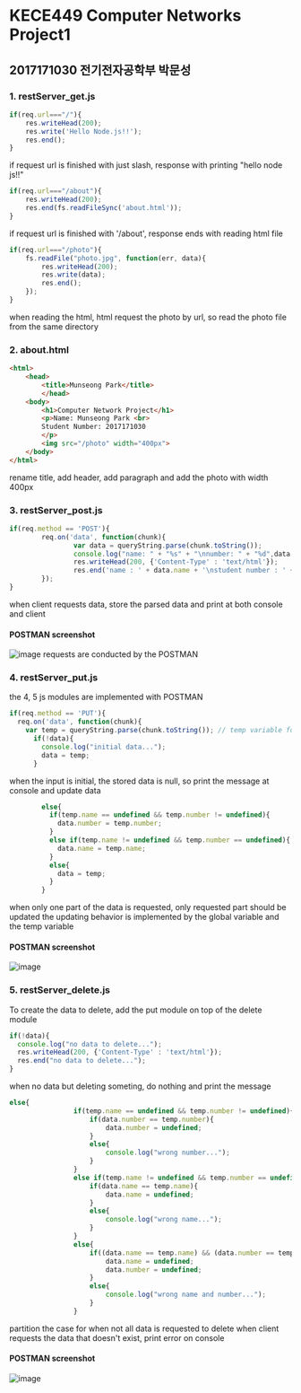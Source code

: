 # KECE449 Computer Networks Project1
## 2017171030 전기전자공학부 박문성
### 1. restServer_get.js
```js
if(req.url==="/"){
    res.writeHead(200);
    res.write('Hello Node.js!!');
    res.end();
}
```
if request url is finished with just slash, response with printing "hello node js!!"


```js
if(req.url==="/about"){
    res.writeHead(200);
    res.end(fs.readFileSync('about.html'));
}
```
if request url is finished with '/about', response ends with reading html file


```js
if(req.url==="/photo"){
    fs.readFile("photo.jpg", function(err, data){
        res.writeHead(200);
        res.write(data);
        res.end();    
    });
}
```
when reading the html, html request the photo by url, so read the photo file from the same directory

### 2. about.html
```html
<html>
    <head>
        <title>Munseong Park</title>
        </head>
    <body>
        <h1>Computer Network Project</h1>
        <p>Name: Munseong Park <br>
        Student Number: 2017171030
        </p>
        <img src="/photo" width="400px">
    </body>
</html>
```
rename title, add header, add paragraph and add the photo with width 400px


### 3. restServer_post.js
```js
if(req.method == 'POST'){
		req.on('data', function(chunk){
				var data = queryString.parse(chunk.toString());
				console.log("name: " + "%s" + "\nnumber: " + "%d",data.name, data.number);
				res.writeHead(200, {'Content-Type' : 'text/html'});
				res.end('name : ' + data.name + '\nstudent number : ' + data.number);
		});
}
```
when client requests data, store the parsed data and print at both console and client 

#### POSTMAN screenshot
![image](https://user-images.githubusercontent.com/43840486/169691355-96b71316-9e62-4b2e-924b-6549ce1a3375.png)
requests are conducted by the POSTMAN

### 4. restServer_put.js
the 4, 5 js modules are implemented with POSTMAN
```js
if(req.method == 'PUT'){
  req.on('data', function(chunk){
    var temp = queryString.parse(chunk.toString()); // temp variable for storing client's request
      if(!data){
        console.log("initial data...");
        data = temp;
      }
```
when the input is initial, the stored data is null, so print the message at console and update data

```js
        else{
          if(temp.name == undefined && temp.number != undefined){
            data.number = temp.number;
          }
          else if(temp.name != undefined && temp.number == undefined){
            data.name = temp.name;                    
          }
          else{
            data = temp;
          }
        }
```
when only one part of the data is requested, only requested part should be updated
the updating behavior is implemented by the global variable and the temp variable
#### POSTMAN screenshot
![image](https://user-images.githubusercontent.com/43840486/169691896-b04b3726-1835-4224-8076-80c868a2fc5c.png)

### 5. restServer_delete.js
To create the data to delete, add the put module on top of the delete module
```js
if(!data){
  console.log("no data to delete...");
  res.writeHead(200, {'Content-Type' : 'text/html'});
  res.end("no data to delete...");
}
```
when no data but deleting someting, do nothing and print the message

```js
else{
                if(temp.name == undefined && temp.number != undefined){
                    if(data.number == temp.number){
                        data.number = undefined;
                    }
                    else{
                        console.log("wrong number...");
                    }
                }
                else if(temp.name != undefined && temp.number == undefined){
                    if(data.name == temp.name){
                        data.name = undefined;
                    }
                    else{
                        console.log("wrong name...");
                    }                    
                }
                else{
                    if((data.name == temp.name) && (data.number == temp.number)){
                        data.name = undefined;
                        data.number = undefined;
                    }
                    else{
                        console.log("wrong name and number...");
                    }
                }
```
partition the case for when not all data is requested to delete
when client requests the data that doesn't exist, print error on console
#### POSTMAN screenshot
![image](https://user-images.githubusercontent.com/43840486/169692089-97107e66-ecc8-4afb-bd97-ccba3d8b5269.png)
